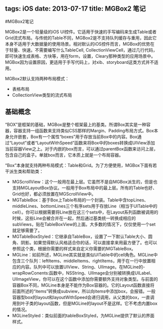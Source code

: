 tags: iOS
date: 2013-07-17
title: MGBox2 笔记
---

#MGBox2笔记

MGBox2是一个轻量级的iOS UI控件。它适用于快速的手写编码来生成Table或者Grid流式布局。与传统的Table不同，MGBox2是不支持队列缓存与重用，因此它本身不适用于大数据量的使用场景。相对默认的iOS控件而言，MGBox的优势在于轻量、快速。不需要编写什么TableCell, CollectionViewCell，通过几行代码，即可快速生成表格、方块等，用在form，设置，Cleary那种类型的应用场景中。MGBox因为设置原因，更适用于手写代码上，对xib、storyboard这类方式并不适用。

MGBox2默认支持两种布局模式：    
   * 表格布局    
   * CollectionView类型的流式布局    

## 基础概念
“BOX”是框架的基础，MGBox是整个框架最上的基类。所谓Box其实是一种容器，容器支持一组函数来支持类似CSS那样的Margin、Padding布局方式。Box本身允许嵌套，Box有一个属性“boxes”用于存放当前Box中的内容。Box通过“Layout”或者“LayoutWithSpeed”函数来将Box中的boxes转换成UIView添加当前容器View之上。对于内嵌的box而言，可以通过parentBox函数来访问上层，包含自己的盒子。单就box而言，它本质上就是一个布局容器。

“Box”本身就支持两种布局模式：Table和Grid。为了方便使用，MGBox下面有若干派生类和帮助类：    

* MGScrollView：这个一般用在最上层。它虽然不是自MGBox派生的，但是也支持MGLayoutBox协议。一般用于Box布局中的最上层。所有的Table也好、Grid也好，都必须放置在MGScrollView中。    
* MGTableBox：基于Box上Table布局的一个封装。Table中含topLines、middleLines、bottomLines三个有序sets用于存放Line（相当于UITable中的cell）。你可以根据需要将Line放在这三个sets中，在Layout系列函数被调用的时候，这些Line会被合并在一起，然后通过基类统一转换成相应的subViews，贴在TableBoxView的上面。大多数的情况下，仅仅使用一个set就足够需要了。    
* MGTableBoxStyled：它继承自TableBox，设置了一下默认Table大小、圆角、阴影。如果觉得默认风格适合你的话，可以直接拿来用最方便了。也可以参照这个类，根据你需要的样式来自定义你需要的MGTableBox。    
* MGLine：如前所述，MGLine其实就是类似UITable中的cell角色。MGLine中包含三个队列：leftItems、middleItems、rightItems，用于在一行中放置相应的内容。队列中可以放置UIView、String、UIImage。在MGLine的- wrapRowConents:函数中，NSString、UIImage会分别被转换成UILabel、UIImageView，你可以在这个函数中添加你需要额外支持对象类型。与前面的容器Box不同，MGLine本身是不能作为Box容器的。它的Layout函数直接将前面所述的“items”转换成subview，所以向items中添加box，会报错。一般容器型box的layout和layoutWithSpeed会递归调用，从父类的box，一直调用到叶子类的layout函数，但是MGLine的layout不是这样。它不考虑内置box的情况。    
* MGLineStyled：类似前面的tableBoxStyled，为MGLine提供了默认的界面样式。    